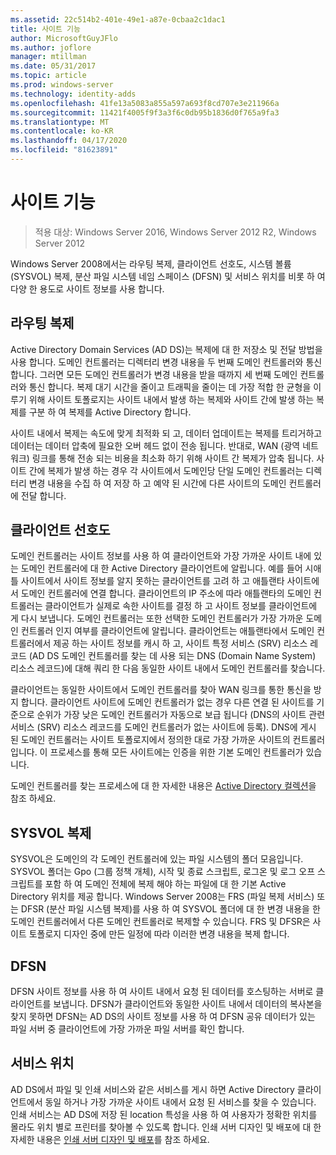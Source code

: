 ```yaml
---
ms.assetid: 22c514b2-401e-49e1-a87e-0cbaa2c1dac1
title: 사이트 기능
author: MicrosoftGuyJFlo
ms.author: joflore
manager: mtillman
ms.date: 05/31/2017
ms.topic: article
ms.prod: windows-server
ms.technology: identity-adds
ms.openlocfilehash: 41fe13a5083a855a597a693f8cd707e3e211966a
ms.sourcegitcommit: 11421f4005f9f3a3f6c0db95b1836d0f765a9fa3
ms.translationtype: MT
ms.contentlocale: ko-KR
ms.lasthandoff: 04/17/2020
ms.locfileid: "81623891"
---
```

# <a name="site-functions"></a>사이트 기능

> 적용 대상: Windows Server 2016, Windows Server 2012 R2, Windows Server 2012

 Windows Server 2008에서는 라우팅 복제, 클라이언트 선호도, 시스템 볼륨 (SYSVOL) 복제, 분산 파일 시스템 네임 스페이스 (DFSN) 및 서비스 위치를 비롯 하 여 다양 한 용도로 사이트 정보를 사용 합니다.

## <a name="routing-replication"></a>라우팅 복제
Active Directory Domain Services (AD DS)는 복제에 대 한 저장소 및 전달 방법을 사용 합니다. 도메인 컨트롤러는 디렉터리 변경 내용을 두 번째 도메인 컨트롤러와 통신 합니다. 그러면 모든 도메인 컨트롤러가 변경 내용을 받을 때까지 세 번째 도메인 컨트롤러와 통신 합니다. 복제 대기 시간을 줄이고 트래픽을 줄이는 데 가장 적합 한 균형을 이루기 위해 사이트 토폴로지는 사이트 내에서 발생 하는 복제와 사이트 간에 발생 하는 복제를 구분 하 여 복제를 Active Directory 합니다.

사이트 내에서 복제는 속도에 맞게 최적화 되 고, 데이터 업데이트는 복제를 트리거하고 데이터는 데이터 압축에 필요한 오버 헤드 없이 전송 됩니다. 반대로, WAN (광역 네트워크) 링크를 통해 전송 되는 비용을 최소화 하기 위해 사이트 간 복제가 압축 됩니다. 사이트 간에 복제가 발생 하는 경우 각 사이트에서 도메인당 단일 도메인 컨트롤러는 디렉터리 변경 내용을 수집 하 여 저장 하 고 예약 된 시간에 다른 사이트의 도메인 컨트롤러에 전달 합니다.

## <a name="client-affinity"></a>클라이언트 선호도
도메인 컨트롤러는 사이트 정보를 사용 하 여 클라이언트와 가장 가까운 사이트 내에 있는 도메인 컨트롤러에 대 한 Active Directory 클라이언트에 알립니다. 예를 들어 시애틀 사이트에서 사이트 정보를 알지 못하는 클라이언트를 고려 하 고 애틀랜타 사이트에서 도메인 컨트롤러에 연결 합니다. 클라이언트의 IP 주소에 따라 애틀랜타의 도메인 컨트롤러는 클라이언트가 실제로 속한 사이트를 결정 하 고 사이트 정보를 클라이언트에 게 다시 보냅니다. 도메인 컨트롤러는 또한 선택한 도메인 컨트롤러가 가장 가까운 도메인 컨트롤러 인지 여부를 클라이언트에 알립니다. 클라이언트는 애틀랜타에서 도메인 컨트롤러에서 제공 하는 사이트 정보를 캐시 하 고, 사이트 특정 서비스 (SRV) 리소스 레코드 (AD DS 도메인 컨트롤러를 찾는 데 사용 되는 DNS (Domain Name System) 리소스 레코드)에 대해 쿼리 한 다음 동일한 사이트 내에서 도메인 컨트롤러를 찾습니다.

클라이언트는 동일한 사이트에서 도메인 컨트롤러를 찾아 WAN 링크를 통한 통신을 방지 합니다. 클라이언트 사이트에 도메인 컨트롤러가 없는 경우 다른 연결 된 사이트를 기준으로 순위가 가장 낮은 도메인 컨트롤러가 자동으로 보급 됩니다 (DNS의 사이트 관련 서비스 (SRV) 리소스 레코드를 도메인 컨트롤러가 없는 사이트에 등록). DNS에 게시 된 도메인 컨트롤러는 사이트 토폴로지에서 정의한 대로 가장 가까운 사이트의 컨트롤러입니다. 이 프로세스를 통해 모든 사이트에는 인증을 위한 기본 도메인 컨트롤러가 있습니다.

도메인 컨트롤러를 찾는 프로세스에 대 한 자세한 내용은 [Active Directory 컬렉션](https://docs.microsoft.com/previous-versions/windows/it-pro/windows-server-2003/cc780036(v=ws.10))을 참조 하세요.

## <a name="sysvol-replication"></a>SYSVOL 복제
SYSVOL은 도메인의 각 도메인 컨트롤러에 있는 파일 시스템의 폴더 모음입니다. SYSVOL 폴더는 Gpo (그룹 정책 개체), 시작 및 종료 스크립트, 로그온 및 로그 오프 스크립트를 포함 하 여 도메인 전체에 복제 해야 하는 파일에 대 한 기본 Active Directory 위치를 제공 합니다.  Windows Server 2008는 FRS (파일 복제 서비스) 또는 DFSR (분산 파일 시스템 복제)를 사용 하 여 SYSVOL 폴더에 대 한 변경 내용을 한 도메인 컨트롤러에서 다른 도메인 컨트롤러로 복제할 수 있습니다. FRS 및 DFSR은 사이트 토폴로지 디자인 중에 만든 일정에 따라 이러한 변경 내용을 복제 합니다.

## <a name="dfsn"></a>DFSN
DFSN 사이트 정보를 사용 하 여 사이트 내에서 요청 된 데이터를 호스팅하는 서버로 클라이언트를 보냅니다. DFSN가 클라이언트와 동일한 사이트 내에서 데이터의 복사본을 찾지 못하면 DFSN는 AD DS의 사이트 정보를 사용 하 여 DFSN 공유 데이터가 있는 파일 서버 중 클라이언트에 가장 가까운 파일 서버를 확인 합니다.

## <a name="service-location"></a>서비스 위치
AD DS에서 파일 및 인쇄 서비스와 같은 서비스를 게시 하면 Active Directory 클라이언트에서 동일 하거나 가장 가까운 사이트 내에서 요청 된 서비스를 찾을 수 있습니다. 인쇄 서비스는 AD DS에 저장 된 location 특성을 사용 하 여 사용자가 정확한 위치를 몰라도 위치 별로 프린터를 찾아볼 수 있도록 합니다. 인쇄 서버 디자인 및 배포에 대 한 자세한 내용은 [인쇄 서버 디자인 및 배포](https://docs.microsoft.com/previous-versions/windows/it-pro/windows-server-2003/cc785842(v=ws.10))를 참조 하세요.
